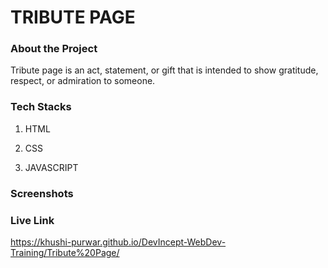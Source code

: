 # TRIBUTE PAGE


### About the Project

Tribute page is an act, statement, or gift that is intended to show gratitude, respect, or admiration to someone.


### Tech Stacks

1. HTML

2. CSS

3. JAVASCRIPT

### Screenshots


### Live Link

https://khushi-purwar.github.io/DevIncept-WebDev-Training/Tribute%20Page/